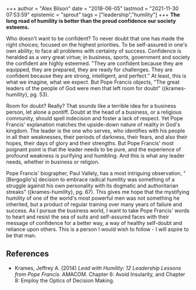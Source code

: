 +++
author = "Alex Bilson"
date = "2018-06-05"
lastmod = "2021-11-30 07:53:59"
epistemic = "sprout"
tags = ["leadership","humility"]
+++
**The long road of humility is better than the proud confidence our society esteems.**

Who doesn't want to be confident?  To never doubt that one has made the right choices; focused on the highest priorities.  To be self-assured in one's own ability; to face all problems with certainty of success.  Confidence is heralded as a very great virtue; in business, sports, government and society the confident are highly esteemed.  "They are confident because they are equipped, they are prepared, they are ready for challenges.  They are confident because they are strong, intelligent, and perfect." At least, this is what we imagine, what we expect.  But Pope Francis objects, "The great leaders of the people of God were men that left room for doubt" ({krames-humility}, pg. 53).

Room for doubt?  Really?  That sounds like a terrible idea for a business person, let alone a pontiff.  Doubt at the head of a business, or a religious community, should spell indecision and foster a lack of respect.  Yet Pope Francis' explanation matches the upside-down nature of reality in God's kingdom.  The leader is the one who serves, who identifies with his people in all their weaknesses, their periods of darkness, their fears, and also their hopes, their days of glory and their strengths.  But Pope Francis' most poignant point is that the leader needs to be pure, and the experience of profound weakness is purifying and humbling.  And this is what any leader needs, whether in business or religion.

Pope Francis' biographer, Paul Vallely, has a most intriguing observation, "[Bergoglio's] decision to embrace radical humility was something of a struggle against his own personality with its dogmatic and authoritarian streaks" ({krames-humility}, pg. 67).  This gives me hope that the mystifying humility of one of the world's most powerful men was not something he inherited, but a product of regular training over many years of failure and success.  As I pursue the business world, I want to take Pope Francis' words to heart and resist the sea of suits and self-assured faces with their message of confidence for a better way, a way of healthy self-doubt and reliance upon others.  This is a person I would wish to follow - I will aspire to be that man.

## References

- Krames, Jeffrey A. (2014) _Lead with Humility: 12 Leadership Lessons from Pope Francis_. AMACOM. Chapter 6: Avoid Insularity, and Chapter 8: Employ the Optics of Decision Making.
